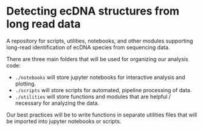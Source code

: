 # Detecting ecDNA structures from long read data
A repository for scripts, utilities, notebooks, and other modules supporting long-read identification of ecDNA species from sequencing data.

There are three main folders that will be used for organizing our analysis code:
* `./notebooks` will store jupyter notebooks for interactive analysis and plotting.
* `./scripts` will store scripts for automated, pipeline processing of data.
* `./utilities` will store functions and modules that are helpful / necessary for analyzing the data.

Our best practices will be to write functions in separate utilities files that will be imported into jupyter notebooks or scripts. 
